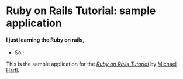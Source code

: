 # Ruby on Rails Tutorial: sample application
#### I just learning the Ruby on rails,

* So :

This is the sample application for
the [*Ruby on Rails Tutorial*](http://railstutorial.org/)
by [Michael Hartl](http://michaelhartl.com/).